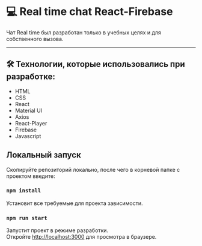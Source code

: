 

# 💻 Real time chat React-Firebase


Чат Real time был разработан только в учебных целях и для собственного вызова.





---

## 🛠 Технологии, которые использовались при разработке:


- HTML
- CSS 
- React
- Material UI
- Axios
- React-Player
- Firebase
- Javascript



## Локальный запуск

Скопируйте репозиторий локально, после чего в корневой папке с проектом введите:

### `npm install`

Установит все требуемые для проекта зависимости.

### `npm run start`

Запустит проект в режиме разработки.\
Откройте [http://localhost:3000](http://localhost:3000) для просмотра в браузере.